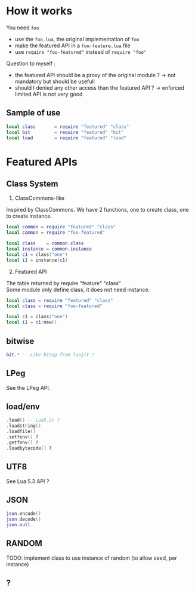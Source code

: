
How it works
============

You need `foo`
 * use the `foo.lua`, the original implementation of `foo` 
 * make the featured API in a `foo-feature.lua` file
 * use `require "foo-featured"` instead of `require "foo"`

Question to myself :
 * the featured API should be a proxy of the original module ? -> not mandatory but should be usefull
 * should I denied any other access than the featured API ? -> enforced limited API is not very good

Sample of use
-------------

```lua
local class       = require "featured" "class"
local bit         = require "featured" "bit"
local load        = require "featured" "load"
```

Featured APIs
=============

Class System
------------

1. ClassCommons-like

Inspired by ClassCommons. We have 2 functions, one to create class, one to create instance.

```lua
local common = require "featured" "class"
local common = require "foo-featured"

local class    = common.class
local instance = common.instance
local c1 = class("one")
local i1 = instance(c1)
```

2. Featured API

The table returned by require "feature" "class"  
Some module only define class, it does not need instance.

```lua
local class = require "featured" "class"
local class = require "foo-featured"

local c1 = class("one")
local i1 = c1:new()
```

bitwise
-------

```lua
bit.* -- Like bitop from luajit ?
```


LPeg
----

See the LPeg API.


load/env
--------

```lua
.load() -- Lua5.2+ ?
.loadstring() 
.loadfile()
.setfenv() ?
.getfenv() ?
.loadbytecode() ?
```

UTF8
----

See Lua 5.3 API ?

JSON
----

```lua
json.encode()
json.decode()
json.null
```

RANDOM
------

TODO: implement class to use instance of random (to allow seed, per instance)


## ?


